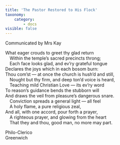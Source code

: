 ```yaml
---
title: 'The Pastor Restored to His Flock'
taxonomy:
    category:
        - docs
visible: false
---
```


<div class="author">Communicated by Mrs Kay</div>

What eager crouds to greet thy glad return  
&emsp;Within the temple’s sacred precincts throng;  
&emsp;Each face looks glad, and ev’ry grateful tongue  
Declares the joys which in each bosom burn:  
Thou com’st — at once the church is hush’d and still,  
&emsp;Nought but thy firm, and deep ton’d voice is heard,  
&emsp;Teaching mild Christian Love — its ev’ry word  
To reason’s guidance bends the stubborn will  
And draws the veil from pleasure’s dangerous snare.  
&emsp;Conviction spreads a general light — all feel  
&emsp;A holy flame, a pure religious zeal,  
And all, with one accord, pour forth a prayer,  
&emsp;A righteous prayer, and glowing from the heart  
&emsp;That they and thou, good man, no more may part.  
 
Philo-Clerico    
Greenwich